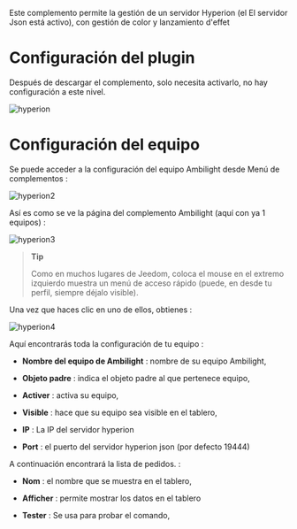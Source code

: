 Este complemento permite la gestión de un servidor Hyperion (el
El servidor Json está activo), con gestión de color y lanzamiento
d'effet

Configuración del plugin 
=======================

Después de descargar el complemento, solo necesita activarlo,
no hay configuración a este nivel.

![hyperion](../images/hyperion.PNG)

Configuración del equipo 
=============================

Se puede acceder a la configuración del equipo Ambilight desde
Menú de complementos :

![hyperion2](../images/hyperion2.PNG)

Así es como se ve la página del complemento Ambilight (aquí con ya 1
equipos) :

![hyperion3](../images/hyperion3.PNG)

> **Tip**
>
> Como en muchos lugares de Jeedom, coloca el mouse en el extremo izquierdo
> muestra un menú de acceso rápido (puede, en
> desde tu perfil, siempre déjalo visible).

Una vez que haces clic en uno de ellos, obtienes :

![hyperion4](../images/hyperion4.PNG)

Aquí encontrarás toda la configuración de tu equipo :

-   **Nombre del equipo de Ambilight** : nombre de su equipo
    Ambilight,

-   **Objeto padre** : indica el objeto padre al que pertenece
    equipo,

-   **Activer** : activa su equipo,

-   **Visible** : hace que su equipo sea visible en el tablero,

-   **IP** : La IP del servidor hyperion

-   **Port** : el puerto del servidor hyperion json (por defecto 19444)

A continuación encontrará la lista de pedidos. :

-   **Nom** : el nombre que se muestra en el tablero,

-   **Afficher** : permite mostrar los datos en el tablero

-   **Tester** : Se usa para probar el comando,


